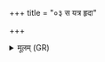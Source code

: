 +++
title = "०३ स यत्र हृदा"

+++
<details><summary>मूलम् (GR)</summary>

स यत्र हृदा मनसा कामयत इह मे राध्यते तद् अस्मै राध्यते ॥
</details>
